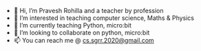 - 👋 Hi, I’m Pravesh Rohilla and a teacher by profession
- 👀 I’m interested in teaching computer science, Maths & Physics
- 🌱 I’m currently teaching Python, micro:bit
- 💞️ I’m looking to collaborate on python, micro:bit
- 📫 You can reach me @ cs.sgrr.2020@gmail.com
